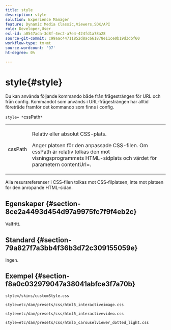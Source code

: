 ```yaml
---
title: style
description: style
solution: Experience Manager
feature: Dynamic Media Classic,Viewers,SDK/API
role: Developer,User
exl-id: a0547ada-3d8f-4ec2-a7e4-424fd1a78a28
source-git-commit: c99aac44711852d8ac661878e11ce0b19d3dbf60
workflow-type: tm+mt
source-wordcount: '97'
ht-degree: 0%

---
```


# style{#style}

Du kan använda följande kommando både från frågesträngen för URL och från config. Kommandot som används i URL-frågesträngen har alltid företräde framför det kommando som finns i config.

`style= *`cssPath`*`

<table id="table_F800F787CF0342749B934DAEB600C0EB"> 
 <tbody> 
  <tr> 
   <td colname="col1"> <p> <span class="codeph"> <span class="varname"> cssPath </span> </span> </p> </td> 
   <td colname="col2"> <p> Relativ eller absolut CSS-plats. </p> <p>Anger platsen för den anpassade CSS-filen. Om <span class="codeph"><span class="varname"> cssPath </span></span> är relativ tolkas den mot visningsprogrammets HTML-sidplats och värdet för parametern <span class="codeph"> contentUrl=</span>. </p> </td> 
  </tr> 
 </tbody> 
</table>

Alla resursreferenser i CSS-filen tolkas mot CSS-filplatsen, inte mot platsen för den anropande HTML-sidan.

## Egenskaper {#section-8ce2a4493d454d97a9975fc7f9f4eb2c}

Valfritt.

## Standard {#section-79a827f7a3bb4f36b3d72c309155059e}

Ingen.

## Exempel {#section-f8a0c032979047a38041abfce3f7a70b}

`style=/skins/customStyle.css`

`style=etc/dam/presets/css/html5_interactiveimage.css`

`style=etc/dam/presets/css/html5_interactivevideo.css`

`style=etc/dam/presets/css/html5_carouselviewer_dotted_light.css`
